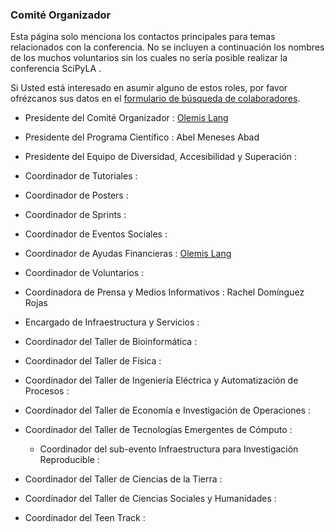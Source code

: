 
### Comité Organizador

Esta página solo menciona los contactos principales para temas relacionados 
con la conferencia. No se incluyen a continuación los nombres de los muchos 
voluntarios sin los cuales no sería posible realizar la conferencia SciPyLA  .

Si Usted está interesado en asumir alguno de estos roles, por favor ofrézcanos 
sus datos en el [formulario de búsqueda de colaboradores](../forms/joinus).

- Presidente del Comité Organizador : [Olemis Lang](http://linkedin.com/in/olemis)
- Presidente del Programa Científico : Abel Meneses Abad
- Presidente del Equipo de Diversidad, Accesibilidad y Superación :
- Coordinador de Tutoriales :
- Coordinador de Posters : 
- Coordinador de Sprints :
- Coordinador de Eventos Sociales : 
- Coordinador de Ayudas Financieras : [Olemis Lang](http://linkedin.com/in/olemis)
- Coordinador de Voluntarios : 
- Coordinadora de Prensa y Medios Informativos : Rachel Domínguez Rojas
- Encargado de Infraestructura y Servicios : 

- Coordinador del Taller de Bioinformática :
- Coordinador del Taller de Física : 
- Coordinador del Taller de Ingeniería Eléctrica y Automatización de Procesos : 
- Coordinador del Taller de Economía e Investigación de Operaciones :
- Coordinador del Taller de Tecnologías Emergentes de Cómputo :
  * Coordinador del sub-evento Infraestructura para Investigación Reproducible :
- Coordinador del Taller de Ciencias de la Tierra : 
- Coordinador del Taller de Ciencias Sociales y Humanidades : 

- Coordinador del Teen Track :


